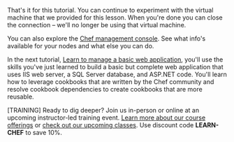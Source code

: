 That's it for this tutorial. You can continue to experiment with the virtual machine that we provided for this lesson. When you're done you can close the connection &ndash; we'll no longer be using that virtual machine.

You can also explore the [Chef management console](https://manage.chef.io). See what info's available for your nodes and what else you can do.

In the next tutorial, [Learn to manage a basic web application](/manage-a-web-app/windows/), you'll use the skills you've just learned to build a basic but complete web application that uses IIS web server, a SQL Server database, and ASP.NET code. You'll learn how to leverage cookbooks that are written by the Chef community and resolve cookbook dependencies to create cookbooks that are more reusable.

[TRAINING] Ready to dig deeper? Join us in-person or online at an upcoming instructor-led training event. [Learn more about our course offerings](https://www.chef.io/training/) or [check out our upcoming classes](https://www.chef.io/blog/events/category/training-events/). Use discount code **LEARN-CHEF** to save 10%.
